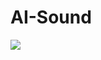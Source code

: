 # AI-Sound
<img src="https://drive.google.com/file/d/1xp2N0nQgGX1giEjMJdaJHf60ZACfOQaS/view?usp=sharing">
